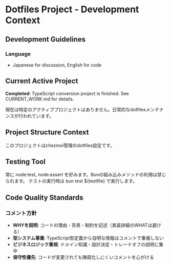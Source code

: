 # Dotfiles Project - Development Context

## Development Guidelines

### Language
- Japanese for discussion, English for code

## Current Active Project
**Completed**: TypeScript conversion project is finished. See CURRENT_WORK.md for details.

現在は特定のアクティブプロジェクトはありません。日常的なdotfilesメンテナンスが行われています。

## Project Structure Context
このプロジェクトはchezmoi管理のdotfiles設定です。

## Testing Tool
常に node:test, node:assert を好みます。Bunの組み込みメソッドの利用は禁じられます。
テストの実行時は bun test ${testfile} で実行します。

## Code Quality Standards

### コメント方針
- **WHYを説明**: コードの理由・背景・制約を記述（実装詳細のWHATは避ける）
- **型システム尊重**: TypeScript型定義から自明な情報はコメントで重複しない
- **ビジネスロジック重視**: ドメイン知識・設計決定・トレードオフの説明に集中
- **保守性優先**: コードが変更されても陳腐化しにくいコメントを心がける
